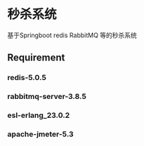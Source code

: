 # 秒杀系统
基于Springboot redis RabbitMQ 等的秒杀系统
## Requirement
### redis-5.0.5
### rabbitmq-server-3.8.5
### esl-erlang_23.0.2
### apache-jmeter-5.3
